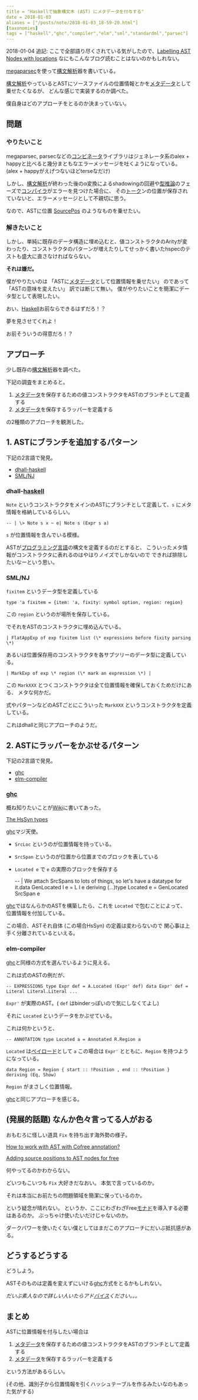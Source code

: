 ```yaml
---
title = "Haskellで抽象構文木 (AST) にメタデータを付与する"
date = 2018-01-03
aliases = ["/posts/note/2018-01-03_18-59-20.html"]
[taxonomies]
tags = ["haskell","ghc","compiler","elm","sml","standardml","parsec"]
---
```


2018-01-04 追記: ここで全部語り尽くされている気がしたので、[Labelling AST Nodes with locations](https://www.reddit.com/r/haskell/comments/4x22f9/labelling_ast_nodes_with_locations/) なにもこんなブログ読むことはないのかもしれない。

[megaparsec](https://hackage.haskell.org/package/megaparsec-5.3.1)を使って[構文解析](http://d.hatena.ne.jp/keyword/%B9%BD%CA%B8%B2%F2%C0%CF)器を書いている。

[構文解析](http://d.hatena.ne.jp/keyword/%B9%BD%CA%B8%B2%F2%C0%CF)やっているとASTにソースファイルの位置情報とかを[メタデータ](http://d.hatena.ne.jp/keyword/%A5%E1%A5%BF%A5%C7%A1%BC%A5%BF)として乗せたくなるが、 どんな感じで実装するのか調べた。

僕自身はどのアプローチをとるのか決まっていない。

## 問題

### やりたいこと

megaparsec, parsecなどの[コンビネータ](http://d.hatena.ne.jp/keyword/%A5%B3%A5%F3%A5%D3%A5%CD%A1%BC%A5%BF)ライブラリはジェネレータ系のalex + happyと比べると幾分まともなエラーメッセージを吐くようになっている。(alex + happyがえげつないほどterseなだけ)

しかし、[構文解析](http://d.hatena.ne.jp/keyword/%B9%BD%CA%B8%B2%F2%C0%CF)が終わった後のα変換によるshadowingの回避や[型推論](http://d.hatena.ne.jp/keyword/%B7%BF%BF%E4%CF%C0)のフェーズで[コンパイラ](http://d.hatena.ne.jp/keyword/%A5%B3%A5%F3%A5%D1%A5%A4%A5%E9)がエラーを見つけた場合に、 その[トーク](http://d.hatena.ne.jp/keyword/%A5%C8%A1%BC%A5%AF)ンの位置が保存されていないと、エラーメッセージとして不親切に思う。

なので、ASTに位置 [SourcePos](https://hackage.haskell.org/package/megaparsec-5.3.1/docs/Text-Megaparsec-Pos.html#t:SourcePos) のようなものを乗せたい。

### 解きたいこと

しかし、単純に既存のデータ構造に埋め込むと、値コンストラクタのArityが変わったり、コンストラクタのパターンが増えたりしてせっかく書いたhspecのテストも盛大に直さなければならない。

**それは嫌だ。**

僕がやりたいのは 「ASTに[メタデータ](http://d.hatena.ne.jp/keyword/%A5%E1%A5%BF%A5%C7%A1%BC%A5%BF)として位置情報を乗せたい」 のであって 「ASTの意味を変えたい」 訳では断じて無い。 僕がやりたいことを簡潔にデータ型として表現したい。

おい、[Haskell](http://d.hatena.ne.jp/keyword/Haskell)お前ならできるはずだろ！？

夢を見させてくれよ！

お前そういうの得意だろ！？

## アプローチ

少し既存の[構文解析](http://d.hatena.ne.jp/keyword/%B9%BD%CA%B8%B2%F2%C0%CF)器を調べた。

下記の調査をまとめると。

1. [メタデータ](http://d.hatena.ne.jp/keyword/%A5%E1%A5%BF%A5%C7%A1%BC%A5%BF)を保存するための値コンストラクタをASTのブランチとして定義する
2. [メタデータ](http://d.hatena.ne.jp/keyword/%A5%E1%A5%BF%A5%C7%A1%BC%A5%BF)を保存するラッパーを定義する

の2種類のアプローチを観測した。

## 1. ASTにブランチを追加するパターン

下記の2言語で発見。

- [dhall-haskell](https://github.com/dhall-lang/dhall-haskell)
- [SML/NJ](https://www.smlnj.org/)

### dhall-[haskell](http://d.hatena.ne.jp/keyword/haskell)

`Note` というコンストラクタをメインのASTにブランチとして定義して、`s` にメタ情報を格納しているらしい。

    -- | \> Note s x ~ e| Note s (Expr s a)

`s` が位置情報を含んでいる模様。

ASTが[プログラミング言語](http://d.hatena.ne.jp/keyword/%A5%D7%A5%ED%A5%B0%A5%E9%A5%DF%A5%F3%A5%B0%B8%C0%B8%EC)の構文を定義するのだとすると、 こういったメタ情報がコンストラクタに表れるのはやはりノイズでしかないので できれば排除したいなーという思い。

### SML/NJ

`fixitem` というデータ型を定義している

    type 'a fixitem = {item: 'a, fixity: symbol option, region: region}

この `region` というのが場所を保存している。

でそれをASTのコンストラクタに埋め込んでいる。

    | FlatAppExp of exp fixitem list (\* expressions before fixity parsing \*)

あるいは位置保存用のコンストラクタを各サブツリーのデータ型に定義している。

    | MarkExp of exp \* region (\* mark an expression \*) |

この `MarkXXX` とつくコンストラクタは全て位置情報を確保しておくためだけにある、 メタな何かだ。

式やパターンなどのASTごとにこういった `MarkXXX` というコンストラクタを定義している。

これはdhallと同じアプローチのようだ。

## 2. ASTにラッパーをかぶせるパターン

下記の2言語で発見。

- [ghc](https://github.com/ghc/ghc)
- [elm-compiler](https://github.com/elm-lang/elm-compiler)

### [ghc](http://d.hatena.ne.jp/keyword/ghc)

概ね知りたいことが[Wiki](http://d.hatena.ne.jp/keyword/Wiki)に書いてあった。

[The HsSyn types](https://ghc.haskell.org/trac/ghc/wiki/Commentary/Compiler/HsSynType#SourceLocations)

[ghc](http://d.hatena.ne.jp/keyword/ghc)マジ天使。

- `SrcLoc` というのが位置情報を持っている。
- `SrcSpan` というのが位置から位置までのブロックを表している
- `Located e` で `e` の実際のブロックを保存する

    -- | We attach SrcSpans to lots of things, so let's have a datatype for it.data GenLocated l e = L l e deriving (…)type Located e = GenLocated SrcSpan e

[ghc](http://d.hatena.ne.jp/keyword/ghc)ではなんらかのASTを構築したら、これを `Located` で包むことによって、 位置情報を付加している。

この場合、ASTそれ自体 (この場合HsSyn) の定義は変わらないので 関心事は上手く分離されているといえる。

### elm-compiler

[ghc](http://d.hatena.ne.jp/keyword/ghc)と同様の方式を選んでいるように見える。

これは式のASTの例だが、

    -- EXPRESSIONS type Expr def = A.Located (Expr' def) data Expr' def = Literal Literal.Literal ...

`Expr'` が実際のAST。( `def` はbinderっぽいので気にしなくてよし)

それに `Located` というデータをかぶせている。

これは何かというと、

    -- ANNOTATION type Located a = Annotated R.Region a

`Located` は[ペイロード](http://d.hatena.ne.jp/keyword/%A5%DA%A5%A4%A5%ED%A1%BC%A5%C9)として `a` この場合は `Expr'` とともに、`Region` を持つようになっている。

    data Region = Region { start :: !Position , end :: !Position } deriving (Eq, Show)

`Region` がまさしく位置情報。

[ghc](http://d.hatena.ne.jp/keyword/ghc)と同じアプローチを感じる。

## (発展的話題) なんか色々言ってる人がおる

おもむろに怪しい道具 `Fix` を持ち出す海外勢の様子。

[How to work with AST with Cofree annotation?](https://stackoverflow.com/questions/38462563/how-to-work-with-ast-with-cofree-annotation)

[Adding source positions to AST nodes for free](http://blog.callcc.name/posts/free-sourcepos.html)

何やってるのかわからない。

どいつもこいつも `Fix` 大好きだなおい。 本気で言っているのか。

それは本当にお前たちの問題領域を簡潔に保っているのか。

という疑念が晴れない。 というか、ここにわざわざFree[モナド](http://d.hatena.ne.jp/keyword/%A5%E2%A5%CA%A5%C9)を導入する必要はあるのか。 ぶっちゃけ使いたいだけじゃないのか。

ダークパワーを使いたくない僕としてはまだこのアプローチにだいぶ抵抗感がある。

## どうするどうする

どうしよう。

ASTそのものは定義を変えずにいける[ghc](http://d.hatena.ne.jp/keyword/ghc)方式をとるかもしれない。

_だいぶ素人なので詳しい人いたらアド[バイス](http://d.hatena.ne.jp/keyword/%A5%D0%A5%A4%A5%B9)ください。。。_

## まとめ

ASTに位置情報を付与したい場合は

1. [メタデータ](http://d.hatena.ne.jp/keyword/%A5%E1%A5%BF%A5%C7%A1%BC%A5%BF)を保存するための値コンストラクタをASTのブランチとして定義する
2. [メタデータ](http://d.hatena.ne.jp/keyword/%A5%E1%A5%BF%A5%C7%A1%BC%A5%BF)を保存するラッパーを定義する

という方法があるらしい。

(その他、識別子から位置情報を引くハッシュテーブルを作るみたいなのもあった気がする)

